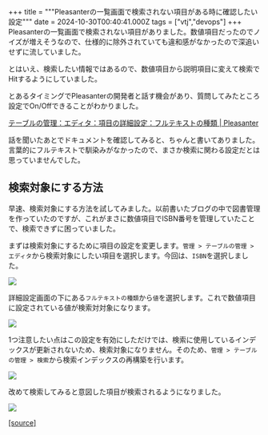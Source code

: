 +++
title = """Pleasanterの一覧画面で検索されない項目がある時に確認したい設定"""
date = 2024-10-30T00:40:41.000Z
tags = ["vtj","devops"]
+++
Pleasanterの一覧画面で検索されない項目がありました。数値項目だったのでノイズが増えそうなので、仕様的に除外されていても違和感がなかったので深追いせずに流していました。

とはいえ、検索したい情報ではあるので、数値項目から説明項目に変えて検索でHitするようにしていました。

とあるタイミングでPleasanterの開発者と話す機会があり、質問してみたところ設定でOn/Offできることがわかりました。

[テーブルの管理：エディタ：項目の詳細設定：フルテキストの種類 | Pleasanter](https://pleasanter.org/ja/manual/table-management-full-text-type)

話を聞いたあとでドキュメントを確認してみると、ちゃんと書いてありました。言葉的にフルテキストで馴染みがなかったので、まさか検索に関わる設定だとは思っていませんでした。

検索対象にする方法
---------

早速、検索対象にする方法を試してみました。以前書いたブログの中で図書管理を作っていたのですが、これがまさに数値項目でISBN番号を管理していたことで、検索できずに困っていました。

まずは検索対象にするために項目の設定を変更します。`管理 > テーブルの管理 > エディタ`から検索対象にしたい項目を選択します。今回は、`ISBN`を選択しました。

![](https://cdn-ak.f.st-hatena.com/images/fotolife/v/virtualtech/20241030/20241030094043.png)

詳細設定画面の下にある`フルテキストの種類`から`値`を選択します。これで数値項目に設定されている値が検索対対象になります。

![](https://cdn-ak.f.st-hatena.com/images/fotolife/v/virtualtech/20241030/20241030094048.png)

1つ注意したい点はこの設定を有効にしただけでは、検索に使用しているインデックスが更新されないため、検索対象になりません。そのため、`管理 > テーブルの管理 > 検索`から検索インデックスの再構築を行います。

![](https://cdn-ak.f.st-hatena.com/images/fotolife/v/virtualtech/20241030/20241030094052.png)

改めて検索してみると意図した項目が検索されるようになりました。

![](https://cdn-ak.f.st-hatena.com/images/fotolife/v/virtualtech/20241030/20241030094056.png)

[[source]](https://devops-blog.virtualtech.jp/entry/20241030/1730248841)
